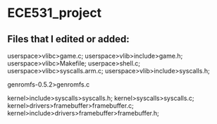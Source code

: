 # ECE531_project

## Files that I edited or added:
userspace>vlibc>game.c;
userspace>vlib>include>game.h;
userspace>vlibc>Makefile;
userpace>shell.c;
userspace>vlibc>syscalls.arm.c;
userspace>vlib>include>syscalls.h;

genromfs-0.5.2>genromfs.c

kernel>include>syscalls>syscalls.h;
kernel>syscalls>syscalls.c;
kernel>drivers>framebuffer>framebuffer.c; 
kernel>include>drivers>framebuffer>framebuffer.h;
